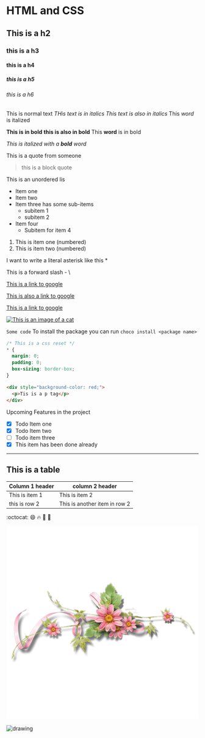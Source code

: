 # HTML and CSS
## This is a h2 
### this is a h3
#### this is a h4 
##### this is a h5 
###### this is a h6

This is normal text 
*THis text is in italics*
_This text is also in italics_
This *word* is italized

**This is in bold**
__this is also in bold__
This **word** is in bold

*This is italized with a **bold** word*

This is a quote from someone 
> this is a block quote 

This is an unordered lis 

* Item one
* Item two 
* Item three has some sub-items 
  * subitem 1
  * subitem 2
* Item four 
  * Subitem for item 4 

1. This is item one (numbered)
2. This is item two (numbered)

I want to write a literal asterisk like this \*

This is a forward slash - \\

<a href="https://google.com">This is a link to google</a>

[This is also a link to google](https://google.com)

[This is a link to google][google-url]

[![This is an image of a cat][cat-image]](https://facebook.com)

`Some code`
To install the package you can run `choco install <package name>` 

```css
/* This is a css reset */
* {
  margin: 0; 
  padding: 0; 
  box-sizing: border-box;
}
```

```html
<div style="background-color: red;">
  <p>Tis is a p tag</p>
</div>
```

Upcoming Features in the project 

- [x] Todo Item one
- [x] Todo Item two 
- [ ] Todo item three
- [x] This item has been done already

<hr>

## This is a table

| Column 1 header | column 2 header               |
| --------------- | ----------------------------- |
| This is item 1  | This is item 2                |
| this is row 2   | This is another item in row 2 |

:octocat: :smile: :fire: :100: :pray:

![Top left flower](/imgs/horiztoleft.png)

<img src="https://ukmadcat.com/wp-content/uploads/2019/04/sleepy-cat.jpg" alt="drawing" width="200"/>





[google-url]: https://google.com
[cat-image]: https://ukmadcat.com/wp-content/uploads/2019/04/sleepy-cat.jpg
























